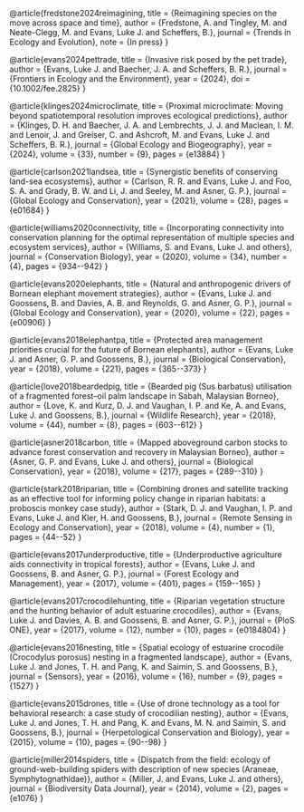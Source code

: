 @article{fredstone2024reimagining,
  title = {Reimagining species on the move across space and time},
  author = {Fredstone, A. and Tingley, M. and Neate-Clegg, M. and Evans, Luke J. and Scheffers, B.},
  journal = {Trends in Ecology and Evolution},
  note = {In press}
}

@article{evans2024pettrade,
  title = {Invasive risk posed by the pet trade},
  author = {Evans, Luke J. and Baecher, J. A. and Scheffers, B. R.},
  journal = {Frontiers in Ecology and the Environment},
  year = {2024},
  doi = {10.1002/fee.2825}
}

@article{klinges2024microclimate,
  title = {Proximal microclimate: Moving beyond spatiotemporal resolution improves ecological predictions},
  author = {Klinges, D. H. and Baecher, J. A. and Lembrechts, J. J. and Maclean, I. M. and Lenoir, J. and Greiser, C. and Ashcroft, M. and Evans, Luke J. and Scheffers, B. R.},
  journal = {Global Ecology and Biogeography},
  year = {2024},
  volume = {33},
  number = {9},
  pages = {e13884}
}

@article{carlson2021landsea,
  title = {Synergistic benefits of conserving land-sea ecosystems},
  author = {Carlson, R. R. and Evans, Luke J. and Foo, S. A. and Grady, B. W. and Li, J. and Seeley, M. and Asner, G. P.},
  journal = {Global Ecology and Conservation},
  year = {2021},
  volume = {28},
  pages = {e01684}
}

@article{williams2020connectivity,
  title = {Incorporating connectivity into conservation planning for the optimal representation of multiple species and ecosystem services},
  author = {Williams, S. and Evans, Luke J. and others},
  journal = {Conservation Biology},
  year = {2020},
  volume = {34},
  number = {4},
  pages = {934--942}
}

@article{evans2020elephants,
  title = {Natural and anthropogenic drivers of Bornean elephant movement strategies},
  author = {Evans, Luke J. and Goossens, B. and Davies, A. B. and Reynolds, G. and Asner, G. P.},
  journal = {Global Ecology and Conservation},
  year = {2020},
  volume = {22},
  pages = {e00906}
}

@article{evans2018elephantpa,
  title = {Protected area management priorities crucial for the future of Bornean elephants},
  author = {Evans, Luke J. and Asner, G. P. and Goossens, B.},
  journal = {Biological Conservation},
  year = {2018},
  volume = {221},
  pages = {365--373}
}

@article{love2018beardedpig,
  title = {Bearded pig (Sus barbatus) utilisation of a fragmented forest–oil palm landscape in Sabah, Malaysian Borneo},
  author = {Love, K. and Kurz, D. J. and Vaughan, I. P. and Ke, A. and Evans, Luke J. and Goossens, B.},
  journal = {Wildlife Research},
  year = {2018},
  volume = {44},
  number = {8},
  pages = {603--612}
}

@article{asner2018carbon,
  title = {Mapped aboveground carbon stocks to advance forest conservation and recovery in Malaysian Borneo},
  author = {Asner, G. P. and Evans, Luke J. and others},
  journal = {Biological Conservation},
  year = {2018},
  volume = {217},
  pages = {289--310}
}

@article{stark2018riparian,
  title = {Combining drones and satellite tracking as an effective tool for informing policy change in riparian habitats: a proboscis monkey case study},
  author = {Stark, D. J. and Vaughan, I. P. and Evans, Luke J. and Kler, H. and Goossens, B.},
  journal = {Remote Sensing in Ecology and Conservation},
  year = {2018},
  volume = {4},
  number = {1},
  pages = {44--52}
}

@article{evans2017underproductive,
  title = {Underproductive agriculture aids connectivity in tropical forests},
  author = {Evans, Luke J. and Goossens, B. and Asner, G. P.},
  journal = {Forest Ecology and Management},
  year = {2017},
  volume = {401},
  pages = {159--165}
}

@article{evans2017crocodilehunting,
  title = {Riparian vegetation structure and the hunting behavior of adult estuarine crocodiles},
  author = {Evans, Luke J. and Davies, A. B. and Goossens, B. and Asner, G. P.},
  journal = {PloS ONE},
  year = {2017},
  volume = {12},
  number = {10},
  pages = {e0184804}
}

@article{evans2016nesting,
  title = {Spatial ecology of estuarine crocodile (Crocodylus porosus) nesting in a fragmented landscape},
  author = {Evans, Luke J. and Jones, T. H. and Pang, K. and Saimin, S. and Goossens, B.},
  journal = {Sensors},
  year = {2016},
  volume = {16},
  number = {9},
  pages = {1527}
}

@article{evans2015drones,
  title = {Use of drone technology as a tool for behavioral research: a case study of crocodilian nesting},
  author = {Evans, Luke J. and Jones, T. H. and Pang, K. and Evans, M. N. and Saimin, S. and Goossens, B.},
  journal = {Herpetological Conservation and Biology},
  year = {2015},
  volume = {10},
  pages = {90--98}
}

@article{miller2014spiders,
  title = {Dispatch from the field: ecology of ground-web-building spiders with description of new species (Araneae, Symphytognathidae)},
  author = {Miller, J. and Evans, Luke J. and others},
  journal = {Biodiversity Data Journal},
  year = {2014},
  volume = {2},
  pages = {e1076}
}

